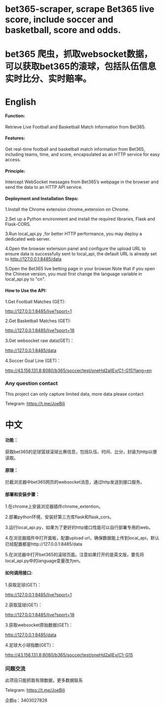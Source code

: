 
# bet365-scraper, scrape Bet365 live score, include soccer and basketball, score and odds.
# bet365 爬虫，抓取websocket数据，可以获取bet365的滚球，包括队伍信息实时比分、实时赔率。

# English
#### Function:
Retrieve Live Football and Basketball Match Information from Bet365.

#### Features:
Get real-time football and basketball match information from Bet365, including teams, time, and score, encapsulated as an HTTP service for easy access.

#### Principle:
Intercept WebSocket messages from Bet365’s webpage in the browser and send the data to an HTTP API service.

#### Deployment and Installation Steps:
1.Install the Chrome extension chrome_extension on Chrome.

2.Set up a Python environment and install the required libraries, Flask and Flask-CORS.

3.Run local_api.py ,for better HTTP performance, you may deploy a dedicated web server.

4.Open the browser extension panel and configure the upload URL to ensure data is successfully sent to local_api, the default URL is already set to http://127.0.0.1:8485/data

5.Open the Bet365 live betting page in your browser.Note that if you open the Chinese version, you must first change the language variable in local_api.py to "cn".

#### How to Use the API:
1.Get Football Matches (GET):

http://127.0.0.1:8485/live?sport=1

2.Get Basketball Matches (GET):

http://127.0.0.1:8485/live?sport=18

3.Get websocket raw data(GET)：

http://127.0.0.1:8485/data

4.Soccer Goal Line (GET)：

http://43.156.131.8:8080/b365/soccer/test/oneHd2allEv/C1-G15?lang=en

### Any question contact
This project can only capture limited data, more data please contact

Telegram: https://t.me/JoeBili

# 中文
#### 功能：
获取bet365的足球篮球滚球比赛信息，包括队伍、时间、比分，封装为http以便读取。

#### 原理：
拦截浏览器中bet365网页的websocket消息，通过http发送到接口服务。

#### 部署和安装步骤：
1.在chrome上安装浏览器插件chrome_extention。

2.部署python环境，安装好第三方库flask和flask_cors。

3.运行local_api.py，如果为了更好的http接口性能可以自行部署专用的web。

4.在浏览器插件中打开面板，配置upload url，确保数据能上传到local_api，默认已经配置都是http://127.0.0.1:8485/data

5.在浏览器中打开bet365的滚球页面。注意如果打开的是英文版，要先将local_api.py中的language变量改为en。

#### 如何调用接口:
1.获取足球(GET)：

http://127.0.0.1:8485/live?sport=1

2.获取篮球(GET)：

http://127.0.0.1:8485/live?sport=18

3.获取websocket原始数据(GET)：

http://127.0.0.1:8485/data

4.足球大小球指数(GET)：

http://43.156.131.8:8080/b365/soccer/test/oneHd2allEv/C1-G15

### 问题交流
此项目只能抓取有限数据，更多数据联系

Telegram: https://t.me/JoeBili

企鹅q：3403027828
